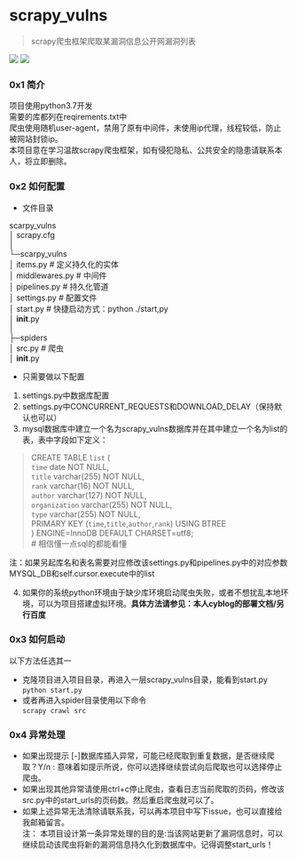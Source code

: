 # scrapy_vulns
> scrapy爬虫框架爬取某漏洞信息公开网漏洞列表  

![](https://img.shields.io/badge/language-python3.7-yellowgreen.svg?style=flat-square)
![](https://img.shields.io/badge/framework-scrapy1.7-brightgreen.svg?style=flat-square)

### 0x1 简介
项目使用python3.7开发  
需要的库都列在reqirements.txt中  
爬虫使用随机user-agent，禁用了原有中间件，未使用ip代理，线程较低，防止被网站封锁ip。  
本项目意在学习温故scrapy爬虫框架，如有侵犯隐私、公共安全的隐患请联系本人，将立即删除。  

### 0x2 如何配置 
- 文件目录  

scarpy_vulns  
│  scrapy.cfg  
│  
└─scarpy_vulns  
    │  items.py   # 定义持久化的实体  
    │  middlewares.py   # 中间件  
    │  pipelines.py    # 持久化管道  
    │  settings.py  # 配置文件  
    │  start.py     # 快捷启动方式：python ./start,py  
    │  __init__.py  
    │  
    ├─spiders  
        │   src.py   # 爬虫  
        │  __init__.py  
  
- 只需要做以下配置
1. settings.py中数据库配置
2. settings.py中CONCURRENT_REQUESTS和DOWNLOAD_DELAY（保持默认也可以）
3. mysql数据库中建立一个名为scrapy_vulns数据库并在其中建立一个名为list的表，表中字段如下定义：
> CREATE TABLE `list` (  
  `time` date NOT NULL,  
  `title` varchar(255) NOT NULL,  
  `rank` varchar(16) NOT NULL,  
  `author` varchar(127) NOT NULL,  
  `organization` varchar(255) NOT NULL,  
  `type` varchar(255) NOT NULL,  
  PRIMARY KEY (`time`,`title`,`author`,`rank`) USING BTREE  
) ENGINE=InnoDB DEFAULT CHARSET=utf8;  
	# 相信懂一点sql的都能看懂  

注：如果另起库名和表名需要对应修改该settings.py和pipelines.py中的对应参数MYSQL_DB和self.cursor.execute中的list  
  
4. 如果你的系统python环境由于缺少库环境启动爬虫失败，或者不想扰乱本地环境，可以为项目搭建虚拟环境。**具体方法请参见：本人cyblog的部署文档/另行百度**  

### 0x3 如何启动  
以下方法任选其一  
- 克隆项目进入项目目录，再进入一层scrapy_vulns目录，能看到start.py  
`python start.py`  
- 或者再进入spider目录使用以下命令  
`scrapy crawl src`  

### 0x4 异常处理  
- 如果出现提示 [-]数据库插入异常，可能已经爬取到重复数据，是否继续爬取？Y/n : 意味着如提示所说，你可以选择继续尝试向后爬取也可以选择停止爬虫。  
- 如果出现其他异常请使用ctrl+c停止爬虫，查看日志当前爬取的页码，修改该src.py中的start_urls的页码数。然后重启爬虫就可以了。  
- 如果上述异常无法清除请联系我，可以再本项目中写下issue，也可以直接给我邮箱留言。  
注： 本项目设计第一条异常处理的目的是:当该网站更新了漏洞信息时，可以继续启动该爬虫将新的漏洞信息持久化到数据库中。记得调整start_urls！  
